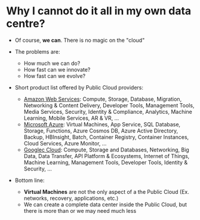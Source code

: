 # Why I cannot do it all in my own data centre?

* Of course, **we can**. There is no magic on the "cloud"
* The problems are:
  * How much we can do?
  * How fast can we innovate?
  * How fast can we evolve?  

  
* Short product list offered by Public Cloud providers:
  * [Amazon Web Services](https://aws.amazon.com/products/): Compute, Storage, Database, Migration, Networking & Content Delivery, Developer Tools, Management Tools, Media Services, Security, Identity & Compliance, Analytics, Machine Learning, Mobile Services, AR & VR, ...
  * [Microsoft Azure](https://azure.microsoft.com/en-ca/services/): Virtual Machines, App Service, SQL Database, Storage, Functions, Azure Cosmos DB, Azure Active Directory, Backup, HBInsight, Batch, Container Registry, Container Instances, Cloud Services, Azure Monitor, ...
  * [Googlec Cloud](https://cloud.google.com/): Compute, Storage and Databases, Networking, Big Data, Data Transfer, API Platform & Ecosystems, Internet of Things, Machine Learning, Management Tools, Developer Tools, Identity & Security, ... 
  

* Bottom line:
  * **Virtual Machines** are not the only aspect of a the Public Cloud (Ex. networks, recovery, applications, etc.)
  * We can create a complete data center inside the Public Cloud, but there is more than or we may need much less